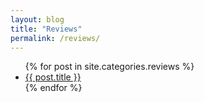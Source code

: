 ```yaml
---
layout: blog
title: "Reviews"
permalink: /reviews/
---
```


<ul class="posts">
    {% for post in site.categories.reviews %}
        <li>
            <a class="reserved" href="{{ post.url }}">{{ post.title }}</a>
        </li>
    {% endfor %}
</ul>
